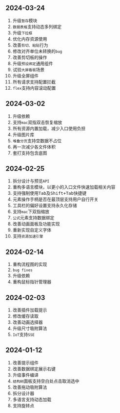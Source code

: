 ## 2024-03-24
1. 升级`暂存`模块
2. `数据表格`支持动态多列绑定
3. 升级`下拉框`
4. 优化内存资源使用
5. 改善`剪切、粘贴`行为
6. 修改对齐单位未转换的`bug`
7. 改善剪切板的操作
8. 升级`预设绑定`通用组件
9. 试验`大屏看板`场景
10. 升级全屏组件
11. 所有请求支持配置拦截
12. `flex`支持内容滚动配置

## 2024-03-02
1. 升级依赖
2. 支持`mac`双指双击恢复缩放
3. 所有资源内置加载，减少入口使用负担
4. 升级图片库
5. `堆叠分页`支持空数据不占位
6. 再一次减少各文件体积
7. 套打支持包含底图

## 2024-02-25
1. 拆分设计与预览`API`
2. 重构多语言模块，以更小的入口文件快速加载相关内容
3. 支持强制使用<kbd>Tab</kbd>及<kbd>Shift+Tab</kbd>快捷键
4. 元素操作手柄是否在最顶层支持用户自行开关
5. 工具栏的偏好设置支持永久化存储
6. 支持`mac`下双指缩放
7. `公式`元素支持数据绑定
8. 改善动画面板及功能实现
9. 重新实现自定义字体
10. 支持`资源加速引擎`

## 2024-02-14
1. 重构流程图的实现
2. `bug fixes`
3. 升级依赖
4. 重构鼠标指针管理器

## 2024-02-03
1. 改善插件加载提示
2. 修改缓存读取
3. 改善动画选择器
4. 升级尺寸吸附算法
5. `IoT`支持`SSE`

## 2024-01-12
1. 改善提示组件
2. 改善数据绑定展示右键
3. 升级事件编译
4. `结构树`面板支持空白处点击取消选中
5. 改善拖动吸附算法
6. 拆分设计器
7. 多语言支持动态加载
8. 支持旋转点